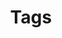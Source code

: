 ---
title: Tags
permalink: "/tags/"
layout: tags
excerpt: Browse content by Tag
image: "/assets/images/tags.jpeg"
---